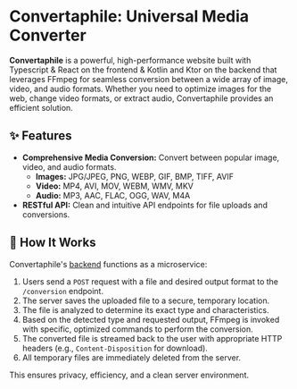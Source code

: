 # Convertaphile: Universal Media Converter

**Convertaphile** is a powerful, high-performance website built with Typescript & React on the frontend & Kotlin and Ktor on the backend that leverages FFmpeg for seamless conversion between a wide array of image, video, and audio formats. Whether you need to optimize images for the web, change video formats, or extract audio, Convertaphile provides an efficient solution.

## ✨ Features

- **Comprehensive Media Conversion:** Convert between popular image, video, and audio formats.
  - **Images:** JPG/JPEG, PNG, WEBP, GIF, BMP, TIFF, AVIF
  - **Video:** MP4, AVI, MOV, WEBM, WMV, MKV
  - **Audio:** MP3, AAC, FLAC, OGG, WAV, M4A
- **RESTful API:** Clean and intuitive API endpoints for file uploads and conversions.

## 🔗 How It Works

Convertaphile's [backend](https://github.com/Momen-j/Convertaphile) functions as a microservice:

1. Users send a `POST` request with a file and desired output format to the `/conversion` endpoint.
2. The server saves the uploaded file to a secure, temporary location.
3. The file is analyzed to determine its exact type and characteristics.
4. Based on the detected type and requested output, FFmpeg is invoked with specific, optimized commands to perform the conversion.
5. The converted file is streamed back to the user with appropriate HTTP headers (e.g., `Content-Disposition` for download).
6. All temporary files are immediately deleted from the server.

This ensures privacy, efficiency, and a clean server environment.
